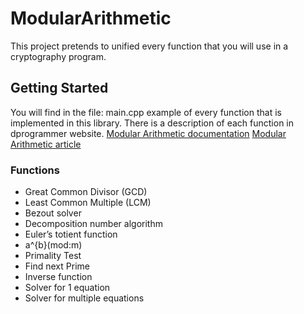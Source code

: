 # ModularArithmetic
This project pretends to unified every function that you will use in a cryptography program.

## Getting Started
You will find in the file: main.cpp example of every function that is implemented in this library.
There is a description of each function in dprogrammer website. 
[Modular Arithmetic documentation](http://dprogrammer.org/modular-arithmetic-library)
[Modular Arithmetic article](http://dprogrammer.org/wp-content/uploads/2019/11/modularArithmetic.pdf)

### Functions

- Great Common Divisor (GCD)
- Least Common Multiple (LCM)
- Bezout solver
- Decomposition number algorithm
- Euler’s totient function
- a^{b}(mod\:m)
- Primality Test
- Find next Prime
- Inverse function
- Solver for 1 equation
- Solver for multiple equations
